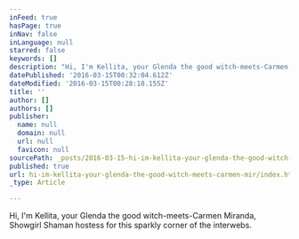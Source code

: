 ```yaml
---
inFeed: true
hasPage: true
inNav: false
inLanguage: null
starred: false
keywords: []
description: "Hi, I'm Kellita, your Glenda the good witch-meets-Carmen Miranda, Showgirl Shaman\_"
datePublished: '2016-03-15T00:32:04.612Z'
dateModified: '2016-03-15T00:28:18.155Z'
title: ''
author: []
authors: []
publisher:
  name: null
  domain: null
  url: null
  favicon: null
sourcePath: _posts/2016-03-15-hi-im-kellita-your-glenda-the-good-witch-meets-carmen-mir.md
published: true
url: hi-im-kellita-your-glenda-the-good-witch-meets-carmen-mir/index.html
_type: Article

---
```

Hi, I'm Kellita, your Glenda the good witch-meets-Carmen Miranda, Showgirl Shaman hostess for this sparkly corner of the interwebs.
